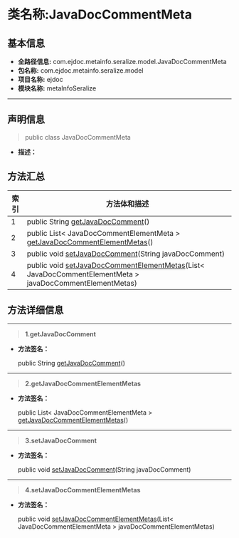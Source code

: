 # 类名称:JavaDocCommentMeta

## 基本信息

* **全路径信息:** com.ejdoc.metainfo.seralize.model.JavaDocCommentMeta
* **包名称:** com.ejdoc.metainfo.seralize.model
* **项目名称:** ejdoc
* **模块名称:** metaInfoSeralize









---

## 声明信息
> public class JavaDocCommentMeta     


* **描述：** 

  








## 方法汇总

|   索引  |    方法体和描述   |
| ---- | ---- |
|1|public String [getJavaDocComment](#innerlink-getjavadoccomment)()   <br/>|
|2|public List< JavaDocCommentElementMeta > [getJavaDocCommentElementMetas](#innerlink-getjavadoccommentelementmetas)()   <br/>|
|3|public void [setJavaDocComment](#innerlink-setjavadoccomment-javalangstring)(String javaDocComment)   <br/>|
|4|public void [setJavaDocCommentElementMetas](#innerlink-setjavadoccommentelementmetas-javautillist)(List< JavaDocCommentElementMeta > javaDocCommentElementMetas)   <br/>|








## 方法详细信息

---
> **1.<span id="innerlink-getjavadoccomment">getJavaDocComment</span>**

* **方法签名：** 

  public String [getJavaDocComment](#getjavadoccomment)()   







---
> **2.<span id="innerlink-getjavadoccommentelementmetas">getJavaDocCommentElementMetas</span>**

* **方法签名：** 

  public List< JavaDocCommentElementMeta > [getJavaDocCommentElementMetas](#getjavadoccommentelementmetas)()   







---
> **3.<span id="innerlink-setjavadoccomment-javalangstring">setJavaDocComment</span>**

* **方法签名：** 

  public void [setJavaDocComment](#setjavadoccomment-javalangstring)(String javaDocComment)   







---
> **4.<span id="innerlink-setjavadoccommentelementmetas-javautillist">setJavaDocCommentElementMetas</span>**

* **方法签名：** 

  public void [setJavaDocCommentElementMetas](#setjavadoccommentelementmetas-javautillist)(List< JavaDocCommentElementMeta > javaDocCommentElementMetas)   







